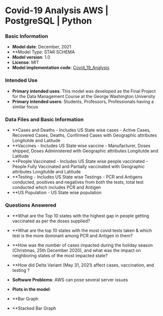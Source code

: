# Covid-19 Analysis AWS | PostgreSQL | Python

### Basic Information

* **Model date**: December, 2021
* **Model Type: STAR SCHEMA
* **Model version**: 1.0
* **License**: MIT
* **Model implementation code**: [Covid_19_Analysis](Covid_19_Analysis.ipynb)

### Intended Use
* **Primary intended uses**: This model was developed as the Final Project for the Data Management Course at the George Washington University
* **Primary intended users**: Students, Professors, Professionals having a similar focus


### Data Files and Basic Information
* **Cases and Deaths - Includes US State wise cases - Active Cases, Recovered Cases, Deaths, Confirmed Cases with Geographic attributes Longitutde and Latitude
* **Vaccines - Includes US State wise vaccine - Manufacturer, Doses shipped, Doses Administered with Geographic attributes Longitutde and Latitude
* **People Vaccinated - Includes US State wise people vaccinated - People Fully Vaccinated and Partially vaccinated with Geographic attributes Longitutde and Latitude
* **Testing - Includes US State wise Testings - PCR and Antigens conducted, positives and negatives from both the tests, total test conducted which includes PCR and Antigen
* **US Population - US State wise population

### Questions Answered
* **What are the Top 10 states with the highest gap in people getting vaccinated as per the doses supplied?
* **What are the top 10 states with the most covid tests taken & which test is the more dominant among PCR and Antigen in them?
* **How was the number of cases impacted during the holiday season (Christmas, 25th December 2020), and what was the impact on neighboring states of the most impacted state?
* **How did Delta Variant (May 31, 2021) affect cases, vaccination, and testing ?

* **Software Problems**: AWS can pose several server issues

* **Plots in the model**:
* **Bar Graph
* **Stacked Bar Graph

